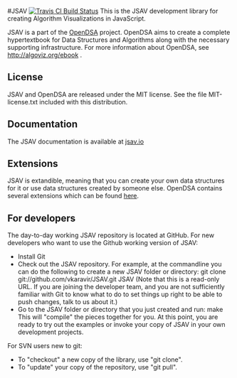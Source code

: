 #JSAV [![Travis CI Build Status](https://travis-ci.org/vkaravir/JSAV.svg?branch=master)](https://travis-ci.org/vkaravir/JSAV)
This is the JSAV development library for creating Algorithm
Visualizations in JavaScript.

JSAV is a part of the [OpenDSA](https://github.com/OpenDSA/OpenDSA/) project. OpenDSA aims to create a
complete hypertextbook for Data Structures and Algorithms along with
the necessary supporting infrastructure. For more information about
OpenDSA, see http://algoviz.org/ebook .

## License

JSAV and OpenDSA are released under the MIT license. See the file
MIT-license.txt included with this distribution.

## Documentation
The JSAV documentation is available at [jsav.io](http://jsav.io/)

## Extensions
JSAV is extandible, meaning that you can create your own data structures
for it or use data structures created by someone else. OpenDSA contains
several extensions which can be found
[here](https://github.com/OpenDSA/OpenDSA/tree/master/DataStructures).

## For developers

The day-to-day working JSAV repository is located at GitHub. For new
developers who want to use the Github working version of JSAV:

* Install Git
* Check out the JSAV repository. For example, at the commandline you
  can do the following to create a new JSAV folder or directory:
    git clone git://github.com/vkaravir/JSAV.git JSAV
  (Note that this is a read-only URL. If you are joining the developer
   team, and you are not sufficiently familiar with Git to know what
   to do to set things up right to be able to push changes, talk to us
   about it.)
* Go to the JSAV folder or directory that you just created and run:
    make
  This will "compile" the pieces together for you. At this point, you
  are ready to try out the examples or invoke your copy of JSAV in
  your own development projects.

For SVN users new to git:

* To "checkout" a new copy of the library, use "git clone".
* To "update" your copy of the repository, use "git pull".
